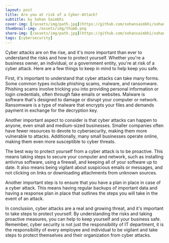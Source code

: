```yaml
---
layout: post
title: Are you at risk of a Cyber-Attack?
subtitle: by Sohan Saimbhi
cover-img: [/assets/img/path.jpg](https://github.com/sohansaimbhi/sohansaimbhi.github.io/blob/3e28159c80789c221aaf54893f0a8dd78d0a8230/assets/img/kasp-threatmap.png?raw=true)
thumbnail-img: /assets/img/thumb.png
share-img: [/assets/img/path.jpg](https://github.com/sohansaimbhi/sohansaimbhi.github.io/blob/3e28159c80789c221aaf54893f0a8dd78d0a8230/assets/img/kasp-threatmap.png?raw=true)
tags: [cybersecurity]
---
```


Cyber attacks are on the rise, and it's more important than ever to understand the risks and how to protect yourself. Whether you're a business owner, an individual, or a government entity, you're at risk of a cyber attack. Here are a few things to keep in mind to help keep you safe.

First, it's important to understand that cyber attacks can take many forms. Some common types include phishing scams, malware, and ransomware. Phishing scams involve tricking you into providing personal information or login credentials, often through fake emails or websites. Malware is software that's designed to damage or disrupt your computer or network. Ransomware is a type of malware that encrypts your files and demands payment in exchange for the decryption key.

Another important aspect to consider is that cyber attacks can happen to anyone, even small and medium-sized businesses. Smaller companies often have fewer resources to devote to cybersecurity, making them more vulnerable to attacks. Additionally, many small businesses operate online, making them even more susceptible to cyber threats.

The best way to protect yourself from a cyber attack is to be proactive. This means taking steps to secure your computer and network, such as installing antivirus software, using a firewall, and keeping all of your software up to date. It also means being vigilant about suspicious emails or messages, and not clicking on links or downloading attachments from unknown sources.

Another important step is to ensure that you have a plan in place in case of a cyber attack. This means having regular backups of important data and having a response plan in place that outlines the steps you will take in the event of an attack.

In conclusion, cyber attacks are a real and growing threat, and it's important to take steps to protect yourself. By understanding the risks and taking proactive measures, you can help to keep yourself and your business safe. Remember, cyber security is not just the responsibility of IT department, it is the responsibility of every employee and individual to be vigilant and take steps to protect themselves and their organization from cyber attacks.
